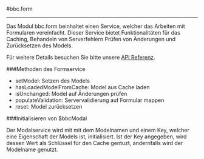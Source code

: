
#bbc.form

- - -

Das Modul bbc.form beinhaltet einen Service, welcher das Arbeiten mit Formularen vereinfacht. Dieser Service bietet Funktionalitäten für das Caching, Behandeln von Serverfehlern Prüfen von Änderungen und Zurücksetzen des Models.

Für weitere Details besuchen Sie bitte unsere <a href="/doc#/api/bbc.form.$bbcForm" target="_self">API Referenz</a>.

###Methoden des Formservice

 * setModel: Setzen des Models
 * hasLoadedModelFromCache: Model aus Cache laden
 * isUnchanged: Model auf Änderungen prüfen
 * populateValidation: Servervalidierung auf Formular mappen
 * reset: Model zurücksetzen

###Initialisieren von $bbcModal

Der Modalservice wird mit mit dem Modelnamen und einem Key, welcher eine Eigenschaft der Models ist, initialisiert. Ist der Key angegeben, wird dessen Wert als Schlüssel für den Cache gentuzt, andernfalls wird der Modelname genutzt.